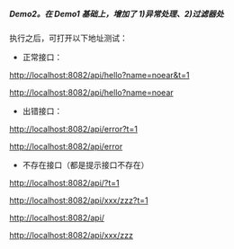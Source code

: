 
##### Demo2。在 Demo1 基础上，增加了 1)异常处理、2)过滤器处


执行之后，可打开以下地址测试：

* 正常接口：

[http://localhost:8082/api/hello?name=noear&t=1](http://localhost:8081/api/hello?name=noear&t=1)

[http://localhost:8082/api/hello?name=noear](http://localhost:8081/api/hello?name=noear)


* 出错接口：

[http://localhost:8082/api/error?t=1](http://localhost:8081/api/error?t=1)

[http://localhost:8082/api/error](http://localhost:8081/api/error)

* 不存在接口（都是提示接口不存在）

[http://localhost:8082/api/?t=1](http://localhost:8081/api/?t=1)

[http://localhost:8082/api/xxx/zzz?t=1](http://localhost:8081/api/xxx/zzz?t=1)


[http://localhost:8082/api/](http://localhost:8081/api/)

[http://localhost:8082/api/xxx/zzz](http://localhost:8081/api/xxx/zzz)

